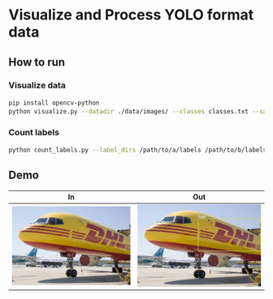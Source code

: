 # Visualize and Process YOLO format data

## How to run

### Visualize data

``` bash
pip install opencv-python
python visualize.py --datadir ./data/images/ --classes classes.txt --savename output --number 1 --random
```

### Count labels

``` bash
python count_labels.py --label_dirs /path/to/a/labels /path/to/b/labels --classes /path/to/classes.txt
```

## Demo

| In | Out |
| --- | --- |
| ![](./assets/demo_in.jpg) | ![](./assets/demo_out.jpg) |